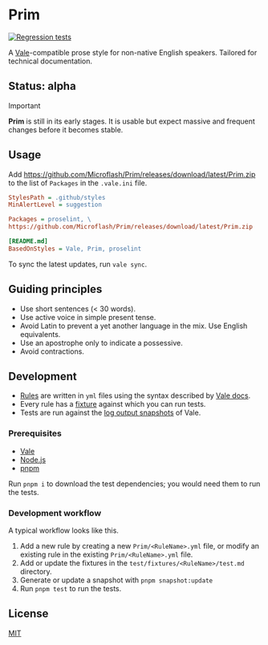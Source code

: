 # Prim

[![Regression tests](https://github.com/Microflash/Prim/actions/workflows/regression.yml/badge.svg)](https://github.com/Microflash/Prim/actions/workflows/regression.yml)

A [Vale](https://vale.sh)-compatible prose style for non-native English speakers. Tailored for technical documentation.

## Status: alpha

> [!IMPORTANT]
> **Prim** is still in its early stages. It is usable but expect massive and frequent changes before it becomes stable.

## Usage

Add <https://github.com/Microflash/Prim/releases/download/latest/Prim.zip> to the list of `Packages` in the `.vale.ini` file.

```ini
StylesPath = .github/styles
MinAlertLevel = suggestion

Packages = proselint, \
https://github.com/Microflash/Prim/releases/download/latest/Prim.zip

[README.md]
BasedOnStyles = Vale, Prim, proselint
```

To sync the latest updates, run `vale sync`.

## Guiding principles

- Use short sentences (< 30 words).
- Use active voice in simple present tense.
- Avoid Latin to prevent a yet another language in the mix. Use English equivalents. 
- Use an apostrophe only to indicate a possessive.
- Avoid contractions.

## Development

- [Rules](./Prim/) are written in `yml` files using the syntax described by [Vale docs](https://vale.sh/docs/).
- Every rule has a [fixture](./test/fixtures/) against which you can run tests.
- Tests are run against the [log output snapshots](./test/snapshots/) of Vale.

### Prerequisites

- [Vale](https://vale.sh/docs/vale-cli/installation/)
- [Node.js](https://nodejs.org/en/download)
- [pnpm](https://pnpm.io/installation)

Run `pnpm i` to download the test dependencies; you would need them to run the tests.

### Development workflow

A typical workflow looks like this.

1. Add a new rule by creating a new `Prim/<RuleName>.yml` file, or modify an existing rule in the existing `Prim/<RuleName>.yml` file.
2. Add or update the fixtures in the `test/fixtures/<RuleName>/test.md` directory.
3. Generate or update a snapshot with `pnpm snapshot:update`
4. Run `pnpm test` to run the tests.

## License

[MIT](./LICENSE.md)

